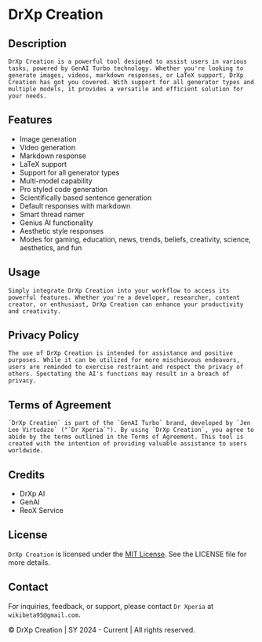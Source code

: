 # DrXp Creation

## Description
```
DrXp Creation is a powerful tool designed to assist users in various tasks, powered by GenAI Turbo technology. Whether you're looking to generate images, videos, markdown responses, or LaTeX support, DrXp Creation has got you covered. With support for all generator types and multiple models, it provides a versatile and efficient solution for your needs.
```
## Features
- Image generation
- Video generation
- Markdown response
- LaTeX support
- Support for all generator types
- Multi-model capability
- Pro styled code generation
- Scientifically based sentence generation
- Default responses with markdown
- Smart thread namer
- Genius AI functionality
- Aesthetic style responses
- Modes for gaming, education, news, trends, beliefs, creativity, science, aesthetics, and fun

## Usage
```
Simply integrate DrXp Creation into your workflow to access its powerful features. Whether you're a developer, researcher, content creator, or enthusiast, DrXp Creation can enhance your productivity and creativity.
```
## Privacy Policy
```
The use of DrXp Creation is intended for assistance and positive purposes. While it can be utilized for more mischievous endeavors, users are reminded to exercise restraint and respect the privacy of others. Spectating the AI's functions may result in a breach of privacy.
```
## Terms of Agreement
```
`DrXp Creation` is part of the `GenAI Turbo` brand, developed by `Jen Lee Virtudazo` ("`Dr Xperia`"). By using `DrXp Creation`, you agree to abide by the terms outlined in the Terms of Agreement. This tool is created with the intention of providing valuable assistance to users worldwide.
```

## Credits
- DrXp AI
- GenAI
- ReoX Service

## License
`DrXp Creation` is licensed under the [MIT License](https://opensource.org/licenses/MIT). See the LICENSE file for more details.

## Contact
For inquiries, feedback, or support, please contact `Dr Xperia` at `wikibeta95@gmail.com`.

© DrXp Creation | SY 2024 - Current | All rights reserved.
